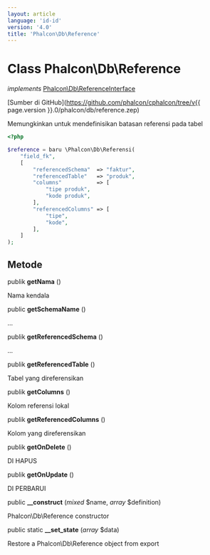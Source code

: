```yaml
---
layout: article
language: 'id-id'
version: '4.0'
title: 'Phalcon\Db\Reference'
---
```

# Class **Phalcon\Db\Reference**

*implements* [Phalcon\Db\ReferenceInterface](Phalcon_Db_ReferenceInterface)

[Sumber di GitHub](https://github.com/phalcon/cphalcon/tree/v{{ page.version }}.0/phalcon/db/reference.zep)

Memungkinkan untuk mendefinisikan batasan referensi pada tabel

```php
<?php

$reference = baru \Phalcon\Db\Referensi(
    "field_fk",
    [
        "referencedSchema"  => "faktur",
        "referencedTable"   => "produk",
        "columns"           => [
            "tipe produk",
            "kode produk",
        ],
        "referencedColumns" => [
            "tipe",
            "kode",
        ],
    ]
);

```

## Metode

publik **getNama** ()

Nama kendala

public **getSchemaName** ()

...

publik **getReferencedSchema** ()

...

publik **getReferencedTable** ()

Tabel yang direferensikan

publik **getColumns** ()

Kolom referensi lokal

publik **getReferencedColumns** ()

Kolom yang direferensikan

publik **getOnDelete** ()

DI HAPUS

publik **getOnUpdate** ()

DI PERBARUI

public **__construct** (*mixed* $name, *array* $definition)

Phalcon\Db\Reference constructor

public static **__set_state** (*array* $data)

Restore a Phalcon\Db\Reference object from export